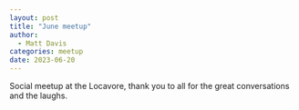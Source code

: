 ```yaml
---
layout: post
title: "June meetup"
author:
  - Matt Davis
categories: meetup
date: 2023-06-20
---
```


Social meetup at the Locavore, thank you to all for the great conversations and the laughs.
